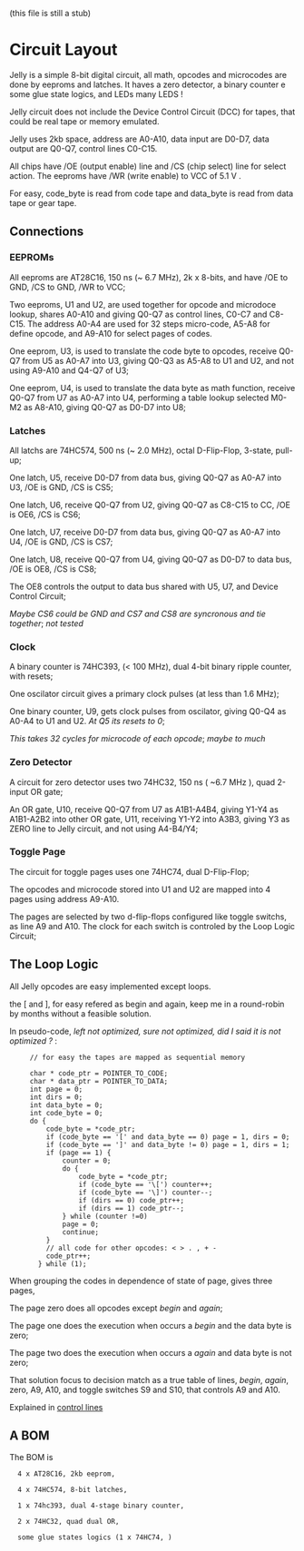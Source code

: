 (this file is still a stub)

# Circuit Layout

Jelly is a simple 8-bit digital circuit, all math, opcodes and microcodes are done by eeproms and latches. It haves a zero detector, a binary counter e some glue state logics, and LEDs many LEDS ! 

Jelly circuit does not include the Device Control Circuit (DCC) for tapes, that could be real tape or memory emulated.

Jelly uses 2kb space, address are A0-A10, data input are D0-D7, data output are Q0-Q7, control lines C0-C15. 

All chips have /OE (output enable) line and /CS (chip select) line for select action. The eeproms have /WR (write enable) to VCC of 5.1 V .

For easy, code_byte is read from code tape and data_byte is read from data tape or gear tape.

## Connections

### EEPROMs

All eeproms are AT28C16, 150 ns (~ 6.7 MHz), 2k x 8-bits, and have /OE to GND, /CS to GND, /WR to VCC;

Two eeproms, U1 and U2, are used together for opcode and microdoce lookup, shares A0-A10 and giving Q0-Q7 as control lines, C0-C7 and C8-C15. The address A0-A4 are used for 32 steps micro-code, A5-A8 for define opcode, and A9-A10 for select pages of codes.

One eeprom, U3, is used to translate the code byte to opcodes, receive Q0-Q7 from U5 as A0-A7 into U3, giving Q0-Q3 as A5-A8 to U1 and U2, and not using A9-A10 and Q4-Q7 of U3;

One eeprom, U4, is used to translate the data byte as math function, receive Q0-Q7 from U7 as A0-A7 into U4, performing a table lookup selected M0-M2 as A8-A10, giving Q0-Q7 as D0-D7 into U8;

### Latches

All latchs are 74HC574, 500 ns (~ 2.0 MHz), octal D-Flip-Flop, 3-state, pull-up;

One latch, U5, receive D0-D7 from data bus, giving Q0-Q7 as A0-A7 into U3, /OE is GND, /CS is CS5;

One latch, U6, receive Q0-Q7 from U2, giving Q0-Q7 as C8-C15 to CC, /OE is OE6, /CS is CS6;

One latch, U7, receive D0-D7 from data bus, giving Q0-Q7 as A0-A7 into U4, /OE is GND, /CS is CS7;

One latch, U8, receive Q0-Q7 from U4, giving Q0-Q7 as D0-D7 to data bus, /OE is OE8, /CS is CS8;

The OE8 controls the output to data bus shared with U5, U7, and Device Control Circuit;

_Maybe CS6 could be GND and CS7 and CS8 are syncronous and tie together_; *not tested*

### Clock 

A binary counter is 74HC393, (< 100 MHz), dual 4-bit binary ripple counter, with resets;

One oscilator circuit gives a primary clock pulses (at less than 1.6 MHz); 

One binary counter, U9, gets clock pulses from oscilator, giving Q0-Q4 as A0-A4 to U1 and U2. _At Q5 its resets to 0_;

_This takes 32 cycles for microcode of each opcode_; *maybe to much*

### Zero Detector

A circuit for zero detector uses two 74HC32, 150 ns ( ~6.7 MHz ), quad 2-input OR gate;

An OR gate, U10, receive Q0-Q7 from U7 as A1B1-A4B4, giving Y1-Y4 as A1B1-A2B2 into other OR gate, U11,
receiving Y1-Y2 into A3B3, giving Y3 as ZERO line to Jelly circuit, and not using A4-B4/Y4;

### Toggle Page

The circuit for toggle pages uses one 74HC74, dual D-Flip-Flop;

The opcodes and microcode stored into U1 and U2 are mapped into 4 pages using address A9-A10. 

The pages are selected by two d-flip-flops configured like toggle switchs, as line A9 and A10. The clock for each switch is controled by the Loop Logic Circuit;

## The Loop Logic

All Jelly opcodes are easy implemented except loops. 

the [ and ], for easy refered as begin and again, keep me in a round-robin by months without a feasible solution.

In pseudo-code, _left not optimized, sure not optimized, did I said it is not optimized ?_ :

         // for easy the tapes are mapped as sequential memory
         
         char * code_ptr = POINTER_TO_CODE;
         char * data_ptr = POINTER_TO_DATA;
         int page = 0;
         int dirs = 0;
         int data_byte = 0;
         int code_byte = 0;
         do {
             code_byte = *code_ptr;
             if (code_byte == '[' and data_byte == 0) page = 1, dirs = 0;
             if (code_byte == ']' and data_byte != 0) page = 1, dirs = 1;
             if (page == 1) { 
                 counter = 0;
                 do {
                     code_byte = *code_ptr;
                     if (code_byte == '\[') counter++;
                     if (code_byte == '\]') counter--;
                     if (dirs == 0) code_ptr++;
                     if (dirs == 1) code_ptr--;
                 } while (counter !=0)
                 page = 0;
                 continue;
             }
             // all code for other opcodes: < > . , + -
             code_ptr++;
           } while (1);
         
When grouping the codes in dependence of state of page, gives three pages,  

The page zero does all opcodes except _begin_ and _again_; 

The page one does the execution when occurs a _begin_ and the data byte is zero; 

The page two does the execution when occurs a _again_ and data byte is not zero;

That solution focus to decision match as a true table of lines, _begin_, _again_, zero, A9, A10, and toggle switches S9 and S10, that controls A9 and A10.

Explained in [control lines](documents/LogicLoop.md)

## A BOM    

The BOM is

      4 x AT28C16, 2kb eeprom,

      4 x 74HC574, 8-bit latches, 
      
      1 x 74hc393, dual 4-stage binary counter,
      
      2 x 74HC32, quad dual OR, 
      
      some glue states logics (1 x 74HC74, )
